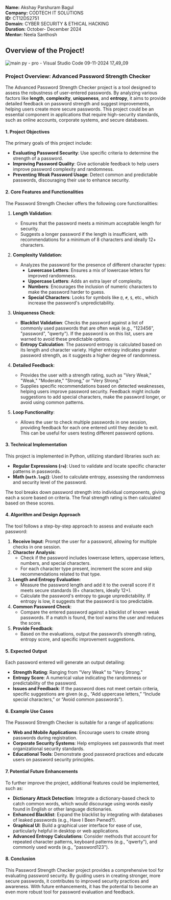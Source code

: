 **Name:** Akshay Parshuram Bagul   
**Company:** CODTECH IT SOLUTIONS  
**ID:** CT12DS2751  
**Domain:** CYBER SECURITY & ETHICAL HACKING  
**Duration:** October- December 2024  
**Mentor:** Neela Santhosh  
 
## Overview of the Project!
![main py - pro - Visual Studio Code 09-11-2024 17_49_09](https://github.com/user-attachments/assets/c4065a5a-328e-4f1b-be06-39850d526858)


### Project Overview: Advanced Password Strength Checker

The Advanced Password Strength Checker project is a tool designed to assess the robustness of user-entered passwords. By analyzing various factors like **length**, **complexity**, **uniqueness**, and **entropy**, it aims to provide detailed feedback on password strength and suggest improvements, helping users create more secure passwords. This project could be an essential component in applications that require high-security standards, such as online accounts, corporate systems, and secure databases.

#### 1. Project Objectives
The primary goals of this project include:
- **Evaluating Password Security**: Use specific criteria to determine the strength of a password.
- **Improving Password Quality**: Give actionable feedback to help users improve password complexity and randomness.
- **Preventing Weak Password Usage**: Detect common and predictable passwords, discouraging their use to enhance security.
  
#### 2. Core Features and Functionalities
The Password Strength Checker offers the following core functionalities:

1. **Length Validation**:
   - Ensures that the password meets a minimum acceptable length for security.
   - Suggests a longer password if the length is insufficient, with recommendations for a minimum of 8 characters and ideally 12+ characters.

2. **Complexity Validation**:
   - Analyzes the password for the presence of different character types:
     - **Lowercase Letters**: Ensures a mix of lowercase letters for improved randomness.
     - **Uppercase Letters**: Adds an extra layer of complexity.
     - **Numbers**: Encourages the inclusion of numeric characters to make the password harder to guess.
     - **Special Characters**: Looks for symbols like `@`, `#`, `$`, etc., which increase the password's unpredictability.

3. **Uniqueness Check**:
   - **Blacklist Validation**: Checks the password against a list of commonly used passwords that are often weak (e.g., "123456", "password", "qwerty"). If the password is on this list, users are warned to avoid these predictable options.
   - **Entropy Calculation**: The password entropy is calculated based on its length and character variety. Higher entropy indicates greater password strength, as it suggests a higher degree of randomness.

4. **Detailed Feedback**:
   - Provides the user with a strength rating, such as "Very Weak," "Weak," "Moderate," "Strong," or "Very Strong."
   - Supplies specific recommendations based on detected weaknesses, helping users improve password security. Feedback might include suggestions to add special characters, make the password longer, or avoid using common patterns.

5. **Loop Functionality**:
   - Allows the user to check multiple passwords in one session, providing feedback for each one entered until they decide to exit. This can be useful for users testing different password options.

#### 3. Technical Implementation

This project is implemented in Python, utilizing standard libraries such as:
- **Regular Expressions (`re`)**: Used to validate and locate specific character patterns in passwords.
- **Math (`math.log2`)**: Used to calculate entropy, assessing the randomness and security level of the password.

The tool breaks down password strength into individual components, giving each a score based on criteria. The final strength rating is then calculated based on these scores.

#### 4. Algorithm and Design Approach

The tool follows a step-by-step approach to assess and evaluate each password:

1. **Receive Input**: Prompt the user for a password, allowing for multiple checks in one session.
2. **Character Analysis**:
   - Check if the password includes lowercase letters, uppercase letters, numbers, and special characters.
   - For each character type present, increment the score and skip recommendations related to that type.
3. **Length and Entropy Evaluation**:
   - Measure the password length and add it to the overall score if it meets secure standards (8+ characters, ideally 12+).
   - Calculate the password's entropy to gauge unpredictability. If entropy is low, it suggests that the password is too predictable.
4. **Common Password Check**:
   - Compare the entered password against a blacklist of known weak passwords. If a match is found, the tool warns the user and reduces the score.
5. **Provide Feedback**:
   - Based on the evaluations, output the password’s strength rating, entropy score, and specific improvement suggestions.

#### 5. Expected Output

Each password entered will generate an output detailing:
- **Strength Rating**: Ranging from "Very Weak" to "Very Strong."
- **Entropy Score**: A numerical value indicating the randomness or predictability of the password.
- **Issues and Feedback**: If the password does not meet certain criteria, specific suggestions are given (e.g., “Add uppercase letters,” “Include special characters,” or “Avoid common passwords”).

#### 6. Example Use Cases

The Password Strength Checker is suitable for a range of applications:
- **Web and Mobile Applications**: Encourage users to create strong passwords during registration.
- **Corporate Security Systems**: Help employees set passwords that meet organizational security standards.
- **Educational Tools**: Demonstrate good password practices and educate users on password security principles.

#### 7. Potential Future Enhancements

To further improve the project, additional features could be implemented, such as:
- **Dictionary Attack Detection**: Integrate a dictionary-based check to catch common words, which would discourage using words easily found in English or other language dictionaries.
- **Enhanced Blacklist**: Expand the blacklist by integrating with databases of leaked passwords (e.g., Have I Been Pwned?).
- **Graphical UI**: Build a graphical user interface for ease of use, particularly helpful in desktop or web applications.
- **Advanced Entropy Calculations**: Consider methods that account for repeated character patterns, keyboard patterns (e.g., "qwerty"), and commonly used words (e.g., "password123").

#### 8. Conclusion

This Password Strength Checker project provides a comprehensive tool for evaluating password security. By guiding users in creating stronger, more secure passwords, it contributes to improved security practices and awareness. With future enhancements, it has the potential to become an even more robust tool for password evaluation and feedback.
